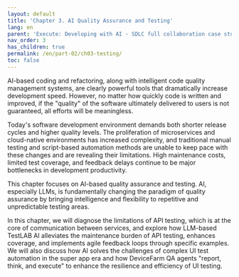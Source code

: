 ```yaml
---
layout: default
title: 'Chapter 3. AI Quality Assurance and Testing'
lang: en
parent: 'Execute: Developing with AI - SDLC full collaboration case study'
nav_order: 3
has_children: true
permalink: /en/part-02/ch03-testing/
toc: false
---
```


AI-based coding and refactoring, along with intelligent code quality management systems, are clearly powerful tools that dramatically increase development speed. However, no matter how quickly code is written and improved, if the "quality" of the software ultimately delivered to users is not guaranteed, all efforts will be meaningless.

Today's software development environment demands both shorter release cycles and higher quality levels. The proliferation of microservices and cloud-native environments has increased complexity, and traditional manual testing and script-based automation methods are unable to keep pace with these changes and are revealing their limitations. High maintenance costs, limited test coverage, and feedback delays continue to be major bottlenecks in development productivity.

This chapter focuses on AI-based quality assurance and testing. AI, especially LLMs, is fundamentally changing the paradigm of quality assurance by bringing intelligence and flexibility to repetitive and unpredictable testing areas.

In this chapter, we will diagnose the limitations of API testing, which is at the core of communication between services, and explore how LLM-based TestLAB AI alleviates the maintenance burden of API testing, enhances coverage, and implements agile feedback loops through specific examples. We will also discuss how AI solves the challenges of complex UI test automation in the super app era and how DeviceFarm QA agents "report, think, and execute" to enhance the resilience and efficiency of UI testing.